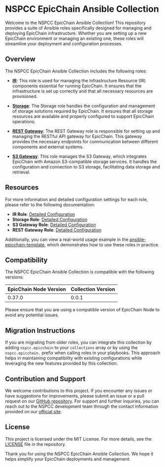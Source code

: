 # NSPCC EpicChain Ansible Collection

Welcome to the NSPCC EpicChain Ansible Collection! This repository provides a suite of Ansible roles specifically designed for managing and deploying EpicChain infrastructure. Whether you are setting up a new EpicChain environment or managing an existing one, these roles will streamline your deployment and configuration processes.

## Overview

The NSPCC EpicChain Ansible Collection includes the following roles:

- **[IR](https://github.com/nspcc-dev/epicchain-node)**: This role is used for managing the Infrastructure Resource (IR) components essential for running EpicChain. It ensures that the infrastructure is set up correctly and that all necessary resources are provisioned.

- **[Storage](https://github.com/nspcc-dev/epicchain-node)**: The Storage role handles the configuration and management of storage solutions required by EpicChain. It ensures that all storage resources are available and properly configured to support EpicChain operations.

- **[REST Gateway](https://github.com/nspcc-dev/epicchain-rest-gw)**: The REST Gateway role is responsible for setting up and managing the RESTful API gateway for EpicChain. This gateway provides the necessary endpoints for communication between different components and external systems.

- **[S3 Gateway](https://github.com/nspcc-dev/epicchain-s3-gw)**: This role manages the S3 Gateway, which integrates EpicChain with Amazon S3-compatible storage services. It handles the configuration and connection to S3 storage, facilitating data storage and retrieval.

## Resources

For more information and detailed configuration settings for each role, please refer to the following documentation:

- **IR Role**: [Detailed Configuration](docs/ir.md)
- **Storage Role**: [Detailed Configuration](docs/storage.md)
- **S3 Gateway Role**: [Detailed Configuration](docs/s3_gw.md)
- **REST Gateway Role**: [Detailed Configuration](docs/rest_gw.md)

Additionally, you can view a real-world usage example in the [ansible-epicchain-template](https://github.com/epicchainlabs/ansible-epicchain-template), which demonstrates how to use these roles in practice.

## Compatibility

The NSPCC EpicChain Ansible Collection is compatible with the following versions:

| EpicChain Node Version | Collection Version |
|------------------------|--------------------|
| 0.37.0                 | 0.0.1              |

Please ensure that you are using a compatible version of EpicChain Node to avoid any potential issues.

## Migration Instructions

If you are migrating from older roles, you can integrate this collection by adding `nspcc.epicchain` to your `collections` array or by using the `nspcc.epicchain.` prefix when calling roles in your playbooks. This approach helps in maintaining compatibility with existing configurations while leveraging the new features provided by this collection.

## Contribution and Support

We welcome contributions to this project. If you encounter any issues or have suggestions for improvements, please submit an issue or a pull request on our [GitHub repository](https://github.com/epicchainlabs/ansible-epicchain). For support and further inquiries, you can reach out to the NSPCC development team through the contact information provided on our [official site](https://epic-chain.org).

## License

This project is licensed under the MIT License. For more details, see the [LICENSE](LICENSE) file in the repository.

Thank you for using the NSPCC EpicChain Ansible Collection. We hope it helps simplify your EpicChain deployments and management.